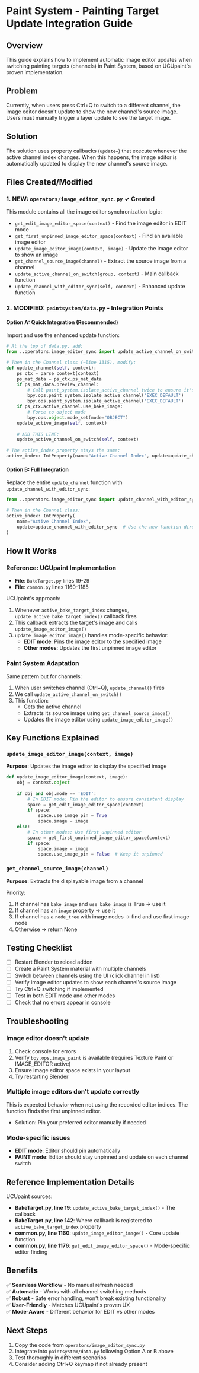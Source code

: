 # Paint System - Painting Target Update Integration Guide

## Overview

This guide explains how to implement automatic image editor updates when switching painting targets (channels) in Paint System, based on UCUpaint's proven implementation.

## Problem

Currently, when users press Ctrl+Q to switch to a different channel, the image editor doesn't update to show the new channel's source image. Users must manually trigger a layer update to see the target image.

## Solution

The solution uses property callbacks (`update=`) that execute whenever the active channel index changes. When this happens, the image editor is automatically updated to display the new channel's source image.

## Files Created/Modified

### 1. **NEW: `operators/image_editor_sync.py`** ✓ Created
This module contains all the image editor synchronization logic:
- `get_edit_image_editor_space(context)` - Find the image editor in EDIT mode
- `get_first_unpinned_image_editor_space(context)` - Find an available image editor
- `update_image_editor_image(context, image)` - Update the image editor to show an image
- `get_channel_source_image(channel)` - Extract the source image from a channel
- `update_active_channel_on_switch(group, context)` - Main callback function
- `update_channel_with_editor_sync(self, context)` - Enhanced update function

### 2. **MODIFIED: `paintsystem/data.py`** - Integration Points

#### Option A: Quick Integration (Recommended)
Import and use the enhanced update function:

```python
# At the top of data.py, add:
from ..operators.image_editor_sync import update_active_channel_on_switch

# Then in the Channel class (~line 1315), modify:
def update_channel(self, context):
    ps_ctx = parse_context(context)
    ps_mat_data = ps_ctx.ps_mat_data
    if ps_mat_data.preview_channel:
        # Call paint_system.isolate_active_channel twice to ensure it's updated
        bpy.ops.paint_system.isolate_active_channel('EXEC_DEFAULT')
        bpy.ops.paint_system.isolate_active_channel('EXEC_DEFAULT')
    if ps_ctx.active_channel.use_bake_image:
        # Force to object mode
        bpy.ops.object.mode_set(mode="OBJECT")
    update_active_image(self, context)
    
    # ADD THIS LINE:
    update_active_channel_on_switch(self, context)

# The active_index property stays the same:
active_index: IntProperty(name="Active Channel Index", update=update_channel)
```

#### Option B: Full Integration
Replace the entire `update_channel` function with `update_channel_with_editor_sync`:

```python
from ..operators.image_editor_sync import update_channel_with_editor_sync

# Then in the Channel class:
active_index: IntProperty(
    name="Active Channel Index",
    update=update_channel_with_editor_sync  # Use the new function directly
)
```

## How It Works

### Reference: UCUpaint Implementation
- **File**: `BakeTarget.py` lines 19-29
- **File**: `common.py` lines 1160-1185

UCUpaint's approach:
1. Whenever `active_bake_target_index` changes, `update_active_bake_target_index()` callback fires
2. This callback extracts the target's image and calls `update_image_editor_image()`
3. `update_image_editor_image()` handles mode-specific behavior:
   - **EDIT mode**: Pins the image editor to the specified image
   - **Other modes**: Updates the first unpinned image editor

### Paint System Adaptation
Same pattern but for channels:
1. When user switches channel (Ctrl+Q), `update_channel()` fires
2. We call `update_active_channel_on_switch()`
3. This function:
   - Gets the active channel
   - Extracts its source image using `get_channel_source_image()`
   - Updates the image editor using `update_image_editor_image()`

## Key Functions Explained

### `update_image_editor_image(context, image)`
**Purpose**: Updates the image editor to display the specified image

```python
def update_image_editor_image(context, image):
    obj = context.object
    
    if obj and obj.mode == 'EDIT':
        # In EDIT mode: Pin the editor to ensure consistent display
        space = get_edit_image_editor_space(context)
        if space:
            space.use_image_pin = True
            space.image = image
    else:
        # In other modes: Use first unpinned editor
        space = get_first_unpinned_image_editor_space(context)
        if space:
            space.image = image
            space.use_image_pin = False  # Keep it unpinned
```

### `get_channel_source_image(channel)`
**Purpose**: Extracts the displayable image from a channel

Priority:
1. If channel has `bake_image` and `use_bake_image` is True → use it
2. If channel has an `image` property → use it
3. If channel has a `node_tree` with image nodes → find and use first image node
4. Otherwise → return None

## Testing Checklist

- [ ] Restart Blender to reload addon
- [ ] Create a Paint System material with multiple channels
- [ ] Switch between channels using the UI (click channel in list)
- [ ] Verify image editor updates to show each channel's source image
- [ ] Try Ctrl+Q switching if implemented
- [ ] Test in both EDIT mode and other modes
- [ ] Check that no errors appear in console

## Troubleshooting

### Image editor doesn't update
1. Check console for errors
2. Verify `bpy.ops.image_paint` is available (requires Texture Paint or IMAGE_EDITOR active)
3. Ensure image editor space exists in your layout
4. Try restarting Blender

### Multiple image editors don't update correctly
This is expected behavior when not using the recorded editor indices. The function finds the first unpinned editor.
- Solution: Pin your preferred editor manually if needed

### Mode-specific issues
- **EDIT mode**: Editor should pin automatically
- **PAINT mode**: Editor should stay unpinned and update on each channel switch

## Reference Implementation Details

UCUpaint sources:
- **BakeTarget.py, line 19**: `update_active_bake_target_index()` - The callback
- **BakeTarget.py, line 142**: Where callback is registered to `active_bake_target_index` property
- **common.py, line 1160**: `update_image_editor_image()` - Core update function
- **common.py, line 1176**: `get_edit_image_editor_space()` - Mode-specific editor finding

## Benefits

✅ **Seamless Workflow** - No manual refresh needed  
✅ **Automatic** - Works with all channel switching methods  
✅ **Robust** - Safe error handling, won't break existing functionality  
✅ **User-Friendly** - Matches UCUpaint's proven UX  
✅ **Mode-Aware** - Different behavior for EDIT vs other modes  

## Next Steps

1. Copy the code from `operators/image_editor_sync.py`
2. Integrate into `paintsystem/data.py` following Option A or B above
3. Test thoroughly in different scenarios
4. Consider adding Ctrl+Q keymap if not already present

